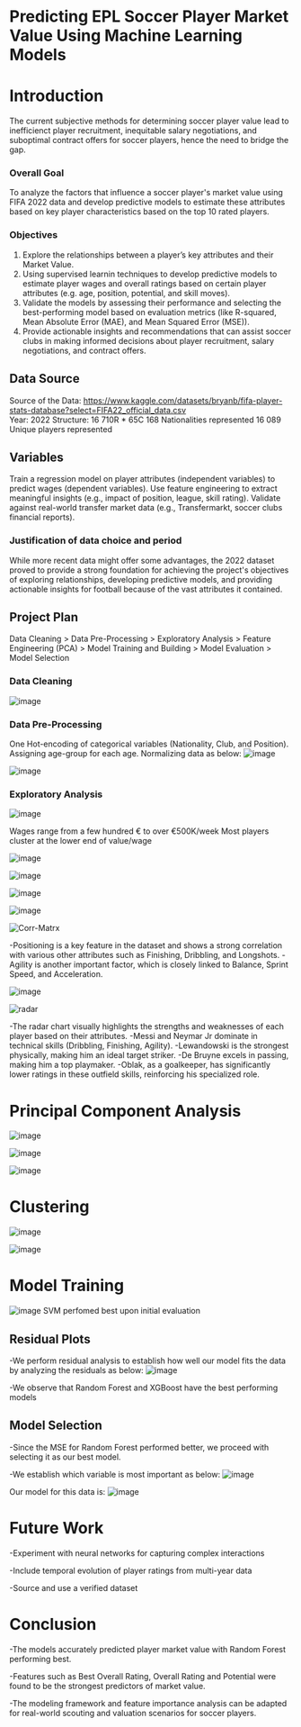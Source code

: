 # Predicting EPL Soccer Player Market Value Using Machine Learning Models

# Introduction
The current subjective methods for determining soccer player value lead to inefficienct player recruitment, inequitable salary negotiations, and suboptimal contract offers for soccer players, hence the need to bridge the gap.

### Overall Goal
To analyze the factors that influence a soccer player's market value using FIFA 2022 data and develop predictive models to estimate these attributes based on key player characteristics based on the top 10 rated players.

### Objectives
1.	Explore the relationships between a player’s key attributes and their Market Value.
2.	Using supervised learnin techniques to develop predictive models to estimate player wages and overall ratings based on certain player attributes (e.g. age, position, potential, and skill moves). 
3.	Validate the models by assessing their performance and selecting the best-performing model based on evaluation metrics (like R-squared, Mean Absolute Error (MAE), and Mean Squared Error (MSE)).
4.	Provide actionable insights and recommendations that can assist soccer clubs in making informed decisions about player recruitment, salary negotiations, and contract offers.

## Data Source
Source of the Data: https://www.kaggle.com/datasets/bryanb/fifa-player-stats-database?select=FIFA22_official_data.csv   
Year: 2022
Structure: 16 710R * 65C
168 Nationalities represented
16 089 Unique players represented

## Variables
Train a regression model on player attributes (independent variables) to predict wages (dependent variables).
Use feature engineering to extract meaningful insights (e.g., impact of position, league, skill rating).
Validate against real-world transfer market data (e.g., Transfermarkt, soccer clubs financial reports).


### Justification of data choice and period
While more recent data might offer some advantages, the 2022 dataset proved to provide a strong foundation for achieving the project's objectives of exploring relationships, developing predictive models, and providing actionable insights for football because of the vast attributes it contained.


## Project Plan
Data Cleaning > Data Pre-Processing > Exploratory Analysis > Feature Engineering (PCA) > Model Training and Building > Model Evaluation > Model Selection

### Data Cleaning
![image](https://github.com/user-attachments/assets/ecc1da78-0adb-403e-b6ea-cd5c8bf371f1)


### Data Pre-Processing
One Hot-encoding of categorical variables (Nationality, Club, and Position).
Assigning age-group for each age.
Normalizing data as below:
![image](https://github.com/user-attachments/assets/c86beea0-4e8f-4e3c-81b7-d2bcb3e4389c)

![image](https://github.com/user-attachments/assets/6ab2e3c0-366b-4d5a-b7d0-8905462034c9)


### Exploratory Analysis

![image](https://github.com/user-attachments/assets/57683155-3951-4e6f-bf56-02e8d388d6c9)

Wages range from a few hundred € to over €500K/week
Most players cluster at the lower end of value/wage

![image](https://github.com/user-attachments/assets/fd339684-3131-450d-adc4-5a8326869949)

![image](https://github.com/user-attachments/assets/19cdc0cf-faa4-4d13-882d-1d864538c5b4)

![image](https://github.com/user-attachments/assets/06084b62-c40a-485e-bc48-a52c3e22f8bd)

![image](https://github.com/user-attachments/assets/1f003b7c-ed7a-4fb4-af8c-23afbfe24190)



![Corr-Matrx](https://github.com/user-attachments/assets/0b65f0a3-159a-41b4-8554-8c284fa4b296)

-Positioning is a key feature in the dataset and shows a strong correlation with various other attributes such as Finishing, Dribbling, and Longshots.
-Agility is another important factor, which is closely linked to Balance, Sprint Speed, and Acceleration. 

![image](https://github.com/user-attachments/assets/6f2660bd-a840-4a1e-984f-4301aaa7f542)

![radar](https://github.com/user-attachments/assets/87ebb238-3f89-4247-9ee4-64162f2416ff)

-The radar chart visually highlights the strengths and weaknesses of each player based on their attributes.
-Messi and Neymar Jr dominate in technical skills (Dribbling, Finishing, Agility).
-Lewandowski is the strongest physically, making him an ideal target striker.
-De Bruyne excels in passing, making him a top playmaker.
-Oblak, as a goalkeeper, has significantly lower ratings in these outfield skills, reinforcing his specialized role.


# Principal Component Analysis
![image](https://github.com/user-attachments/assets/bc7936d7-5406-4669-8949-eb71e76debec)

![image](https://github.com/user-attachments/assets/0ff31dd4-cf76-45f4-8ec9-76a64aae5c02)

![image](https://github.com/user-attachments/assets/5fc27a27-de35-4d50-bb50-7c1bb8341569)


# Clustering

![image](https://github.com/user-attachments/assets/10ec0fb4-ecd7-4762-a912-b7b02d859512)

![image](https://github.com/user-attachments/assets/ebbe0a7e-f2de-4523-9a1f-9a31007a927f)


# Model Training
![image](https://github.com/user-attachments/assets/95cdf421-44a2-4533-9ee9-561c5ff47288)
SVM perfomed best upon initial evaluation


## Residual Plots
-We perform residual analysis to establish how well our model fits the data by analyzing the residuals as below:
![image](https://github.com/user-attachments/assets/f1612a92-10e7-41a5-a076-66279eda7ab0)

-We observe that Random Forest and XGBoost have the best performing models 

## Model Selection
-Since the MSE for Random Forest performed better, we proceed with selecting it as our best model.

-We establish which variable is most important as below:
![image](https://github.com/user-attachments/assets/0dffd696-851e-4c00-8f6d-d6cdc2eb3310)


Our model for this data is:
![image](https://github.com/user-attachments/assets/ba340fc3-bda5-4c4c-ab1e-246b34a34c9d)


# Future Work
-Experiment with neural networks for capturing complex interactions

-Include temporal evolution of player ratings from multi-year data

-Source and use a verified dataset


# Conclusion

-The models accurately predicted player market value with Random Forest performing best.

-Features such as Best Overall Rating, Overall Rating and  Potential were found to be the strongest predictors of market value.

-The modeling framework and feature importance analysis can be adapted for real-world scouting and valuation scenarios for soccer players.



























